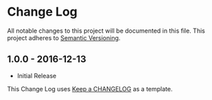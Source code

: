 # Change Log

All notable changes to this project will be documented in this file. This project adheres to [Semantic Versioning](http://semver.org/).

## 1.0.0 - 2016-12-13 ##
- Initial Release

This Change Log uses [Keep a CHANGELOG](http://keepachangelog.com/) as a template.
